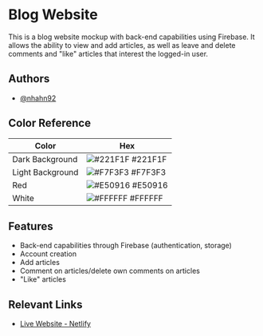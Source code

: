 # Blog Website

This is a blog website mockup with back-end capabilities using Firebase. It allows the ability to view and add articles, as well as leave and delete comments and "like" articles that interest the logged-in user.
## Authors

- [@nhahn92](https://github.com/nhahn92)
## Color Reference

| Color             | Hex                                                                |
| ----------------- | ------------------------------------------------------------------ |
| Dark Background | ![#221F1F](https://via.placeholder.com/10/221F1F?text=+) #221F1F |
| Light Background | ![#F7F3F3](https://via.placeholder.com/10/F7F3F3?text=+) #F7F3F3 |
| Red | ![#E50916](https://via.placeholder.com/10/E50916?text=+) #E50916 |
| White | ![#FFFFFF](https://via.placeholder.com/10/FFFFFF?text=+) #FFFFFF |

## Features

- Back-end capabilities through Firebase (authentication, storage)
- Account creation
- Add articles
- Comment on articles/delete own comments on articles
- "Like" articles

## Relevant Links

- [Live Website - Netlify](https://nicole-blog-website.netlify.app/)
